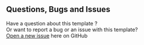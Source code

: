 ## Questions, Bugs and Issues

Have a question about this template ?  
Or want to report a bug or an issue with this template?  
[Open a new issue](https://github.com/Vipin-Sharma/Vipin-Sharma.github.io/issues) here on GitHub
